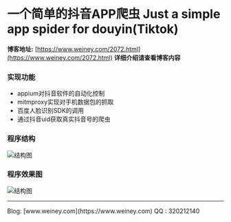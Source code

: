 一个简单的抖音APP爬虫
Just a simple app spider for douyin(Tiktok)
====

**博客地址:** [https://www.weiney.com/2072.html](https://www.weiney.com/2072.html)
**详细介绍请查看博客内容**

### 实现功能
- appium对抖音软件的自动化控制
- mitmproxy实现对手机数据包的抓取
- 百度人脸识别SDK的调用
- 通过抖音uid获取真实抖音号的爬虫

### 程序结构
![结构图](https://cdn.weiney.com/wp-content/uploads/2019/05/2019052308000221.png)

### 程序效果图
![结构图](https://www.weiney.com/wp-content/uploads/2019/05/2019052401144590.gif)
<hr/>
Blog: [www.weiney.com](https://www.weiney.com)
QQ : 320212140
